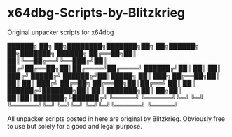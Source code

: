 # x64dbg-Scripts-by-Blitzkrieg
Original unpacker scripts for x64dbg

██████╗ ██╗     ██╗████████╗███████╗██╗  ██╗██████╗ ██╗███████╗ ██████╗ 
██╔══██╗██║     ██║╚══██╔══╝╚══███╔╝██║ ██╔╝██╔══██╗██║██╔════╝██╔════╝ 
██████╔╝██║     ██║   ██║     ███╔╝ █████╔╝ ██████╔╝██║█████╗  ██║  ███╗
██╔══██╗██║     ██║   ██║    ███╔╝  ██╔═██╗ ██╔══██╗██║██╔══╝  ██║   ██║
██████╔╝███████╗██║   ██║   ███████╗██║  ██╗██║  ██║██║███████╗╚██████╔╝
╚═════╝ ╚══════╝╚═╝   ╚═╝   ╚══════╝╚═╝  ╚═╝╚═╝  ╚═╝╚═╝╚══════╝ ╚═════╝ 
                                                                        

All unpacker scripts posted in here are original by Blitzkrieg.
Obviously free to use but solely for a good and legal purpose.
